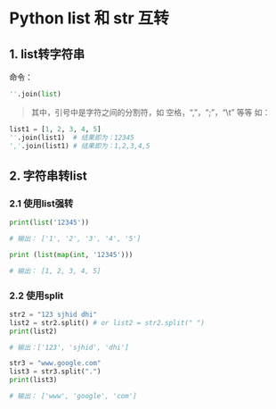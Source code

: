 # Python list 和 str 互转
## 1. list转字符串
命令：
```python
''.join(list)
```
>其中，引号中是字符之间的分割符，如 空格，“,”，“;”，“\t” 等等
如：
```python
list1 = [1, 2, 3, 4, 5]
''.join(list1)  # 结果即为：12345
','.join(list1) # 结果即为：1,2,3,4,5
```
## 2. 字符串转list

### 2.1 使用list强转
```python
print(list('12345'))

# 输出： ['1', '2', '3', '4', '5']

print (list(map(int, '12345')))

# 输出： [1, 2, 3, 4, 5]
```
### 2.2 使用split
```python
str2 = "123 sjhid dhi" 
list2 = str2.split() # or list2 = str2.split(" ") 
print(list2) 

# 输出：['123', 'sjhid', 'dhi']

str3 = "www.google.com" 
list3 = str3.split(".") 
print(list3)

# 输出： ['www', 'google', 'com']
```



